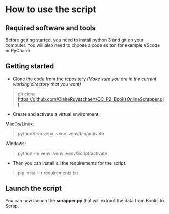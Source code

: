# How to use the script

## Required software and tools
Before getting started, you need to install python 3 and git on your computer. 
You will also need to choose a code editor, for example VScode or PyCharm. 

## Getting started

- Clone the code from the repository *(Make sure you are in the current working directory that you want)*
> git clone https://github.com/ClaireRuysschaert/OC_P2_BooksOnlineScrapper.git

- Create and activate a virtual environment.

MacOs/Linux:
> python3 -m venv .venv
> .venv/bin/activate

Windows:
> python -m venv .venv
> .venv/Script/activate

- Then you can install all the requirements for the script.
> pip install -r requirements.txt

## Launch the script
You can now launch the **scrapper.py** that will extract the data from Books to Scrap.